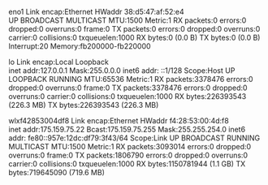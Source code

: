 eno1      Link encap:Ethernet  HWaddr 38:d5:47:af:52:e4  
          UP BROADCAST MULTICAST  MTU:1500  Metric:1
          RX packets:0 errors:0 dropped:0 overruns:0 frame:0
          TX packets:0 errors:0 dropped:0 overruns:0 carrier:0
          collisions:0 txqueuelen:1000 
          RX bytes:0 (0.0 B)  TX bytes:0 (0.0 B)
          Interrupt:20 Memory:fb200000-fb220000 

lo        Link encap:Local Loopback  
          inet addr:127.0.0.1  Mask:255.0.0.0
          inet6 addr: ::1/128 Scope:Host
          UP LOOPBACK RUNNING  MTU:65536  Metric:1
          RX packets:3378476 errors:0 dropped:0 overruns:0 frame:0
          TX packets:3378476 errors:0 dropped:0 overruns:0 carrier:0
          collisions:0 txqueuelen:1000 
          RX bytes:226393543 (226.3 MB)  TX bytes:226393543 (226.3 MB)

wlxf42853004df8 Link encap:Ethernet  HWaddr f4:28:53:00:4d:f8  
          inet addr:175.159.75.22  Bcast:175.159.75.255  Mask:255.255.254.0
          inet6 addr: fe80::957e:12dc:df79:3f43/64 Scope:Link
          UP BROADCAST RUNNING MULTICAST  MTU:1500  Metric:1
          RX packets:3093014 errors:0 dropped:0 overruns:0 frame:0
          TX packets:1806790 errors:0 dropped:0 overruns:0 carrier:0
          collisions:0 txqueuelen:1000 
          RX bytes:1150781944 (1.1 GB)  TX bytes:719645090 (719.6 MB)

